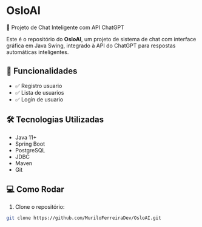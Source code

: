 # OsloAI

🧠 Projeto de Chat Inteligente com API ChatGPT

Este é o repositório do **OsloAI**, um projeto de sistema de chat com interface gráfica em Java Swing, integrado à API do ChatGPT para respostas automáticas inteligentes.

## 🚀 Funcionalidades

- ✅ Registro usuario
- ✅ Lista de usuarios
- ✅ Login de usuario


## 🛠️ Tecnologias Utilizadas

- Java 11+
- Spring Boot
- PostgreSQL
- JDBC
- Maven 
- Git

## 💻 Como Rodar

1. Clone o repositório:

```bash
git clone https://github.com/MuriloFerreiraDev/OsloAI.git
